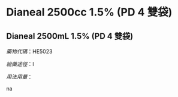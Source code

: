 # Dianeal 2500cc 1.5% (PD 4 雙袋)

## Dianeal 2500mL 1.5% (PD 4 雙袋)

*藥物代碼*：HE5023

*給藥途徑*：I

*用法用量*：

na

